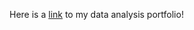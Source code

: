 Here is a [link](https://sethlattner.github.io/sethlattner-MADA-portfolio/) to my data analysis portfolio!